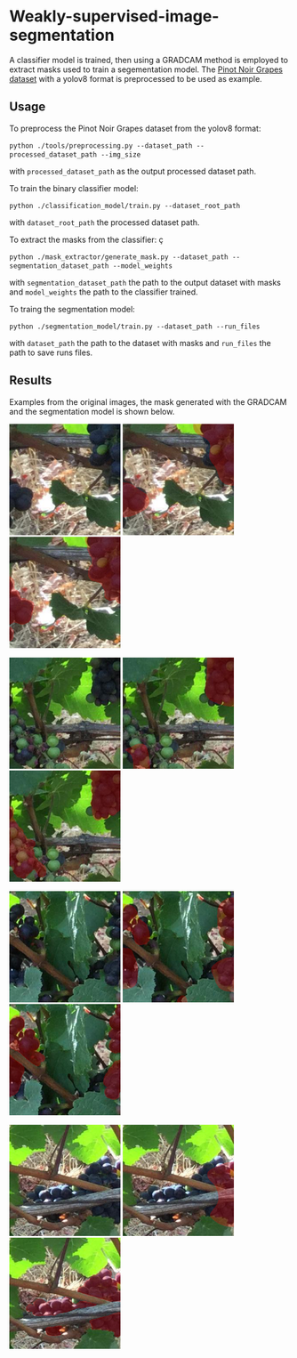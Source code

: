 # Weakly-supervised-image-segmentation
A classifier model is trained, then using a GRADCAM method is employed to extract masks used to train a segementation model. 
The [Pinot Noir Grapes dataset](https://www.kaggle.com/datasets/nicolaasregnier/pinotnoirgrapes) with a yolov8 format is preprocessed to be used as example.
## Usage
To preprocess the Pinot Noir Grapes dataset from the yolov8 format:

```
python ./tools/preprocessing.py --dataset_path --processed_dataset_path --img_size
```
with ```processed_dataset_path``` as the output processed dataset path.

To train the binary classifier model:

```
python ./classification_model/train.py --dataset_root_path
```
with ```dataset_root_path``` the processed dataset path.

To extract the masks from the classifier: ç

```
python ./mask_extractor/generate_mask.py --dataset_path --segmentation_dataset_path --model_weights
```
with ```segmentation_dataset_path``` the path to the output dataset with masks and ```model_weights``` the path to the classifier trained. 

To traing the segmentation model:

```
python ./segmentation_model/train.py --dataset_path --run_files
```
with ```dataset_path``` the path to the dataset with masks and ```run_files``` the path to save runs files.

## Results

Examples from the original images, the mask generated with the GRADCAM and the segmentation model is shown below.

 <img src="./imgs/001_img.png" alt="isolated" width="200"/>  <img src="./imgs/001_CAM.png" alt="isolated" width="200"/>  <img src="./imgs/001_segmentation.png" alt="isolated" width="200"/> 

 <img src="./imgs/002_img.png" alt="isolated" width="200"/>  <img src="./imgs/002_CAM.png" alt="isolated" width="200"/>  <img src="./imgs/002_segmentation.png" alt="isolated" width="200"/> 

 <img src="./imgs/003_img.png" alt="isolated" width="200"/>  <img src="./imgs/003_CAM.png" alt="isolated" width="200"/>  <img src="./imgs/003_segmentation.png" alt="isolated" width="200"/> 

 <img src="./imgs/004_img.png" alt="isolated" width="200"/>  <img src="./imgs/004_CAM.png" alt="isolated" width="200"/>  <img src="./imgs/004_segmentation.png" alt="isolated" width="200"/> 
